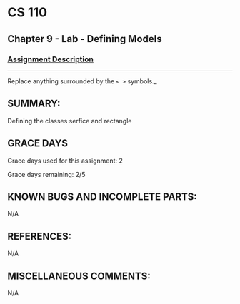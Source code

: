 # CS 110
## Chapter 9 - Lab - Defining Models

### [Assignment Description](https://docs.google.com/document/d/15DfkIaMl1zTHGfpNH6NFQGl9UYp_GamYK79O8CZCddc/edit?usp=sharing)

***
Replace anything surrounded by the `< >` symbols._

## SUMMARY:
 Defining the classes serfice and rectangle 

## GRACE DAYS
Grace days used for this assignment: 2

Grace days remaining: 2/5

## KNOWN BUGS AND INCOMPLETE PARTS:
 N/A

## REFERENCES:
 N/A

## MISCELLANEOUS COMMENTS:
 N/A
